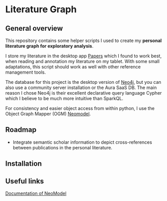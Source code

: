 # Literature Graph

## General overview
This repository contains some helper scripts I used to create my **personal literature graph for 
exploratory analysis**.

I store my literature in the desktop app [Papers](https://www.papersapp.com/) which I found to work 
best, when reading and annotation my literature on my tablet. With some small adaptations, this script 
should work as well with other reference management tools.

The database for this project is the desktop version of [Neo4j](https://neo4j.com/), but you can also 
use a community server installation or the Aura SaaS DB. The main reason I chose Neo4j is their 
excellent declarative query language Cypher which I believe to be much more intuitive than SparkQL. 

For consistency and easier object access from within python, I use the Object Graph Mapper (OGM) 
[Neomodel](https://github.com/neo4j-contrib/neomodel). 

## Roadmap
- Integrate semantic scholar information to depict cross-references between publications in the personal
  literature. 

## Installation

## Useful links
[Documentation of NeoModel](https://neomodel.readthedocs.io/en/latest/index.html)
